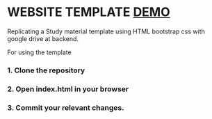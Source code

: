 # WEBSITE TEMPLATE [DEMO](https://dnthakur.github.io/)
Replicating a Study material template using HTML bootstrap css with google drive at backend.

For using the template 
### 1. Clone the repository
### 2. Open index.html in your browser
### 3. Commit your relevant changes.
